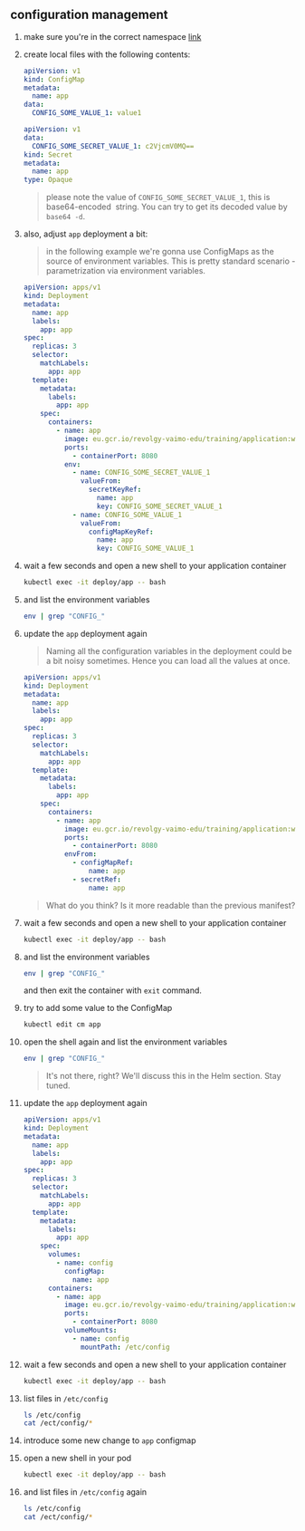 ## configuration management

1. make sure you're in the correct namespace [link](./00_single_pod.md)

2. create local files with the following contents:

    ```yaml
    apiVersion: v1
    kind: ConfigMap
    metadata:
      name: app
    data:
      CONFIG_SOME_VALUE_1: value1
    ```

    ```yaml
    apiVersion: v1
    data:
      CONFIG_SOME_SECRET_VALUE_1: c2VjcmV0MQ==
    kind: Secret
    metadata:
      name: app
    type: Opaque
    ```

    > please note the value of `CONFIG_SOME_SECRET_VALUE_1`, this is base64-encoded
    > string. You can try to get its decoded value by `base64 -d`.

3. also, adjust `app` deployment a bit:

    > in the following example we're gonna use ConfigMaps as the source
    > of environment variables. This is pretty standard scenario - parametrization
    > via environment variables.

    ```yaml
    apiVersion: apps/v1
    kind: Deployment
    metadata:
      name: app
      labels:
        app: app
    spec:
      replicas: 3
      selector:
        matchLabels:
          app: app
      template:
        metadata:
          labels:
            app: app
        spec:
          containers:
            - name: app
              image: eu.gcr.io/revolgy-vaimo-edu/training/application:working
              ports:
                - containerPort: 8080
              env:
                - name: CONFIG_SOME_SECRET_VALUE_1
                  valueFrom:
                    secretKeyRef:
                      name: app
                      key: CONFIG_SOME_SECRET_VALUE_1
                - name: CONFIG_SOME_VALUE_1
                  valueFrom:
                    configMapKeyRef:
                      name: app
                      key: CONFIG_SOME_VALUE_1
    ```

4. wait a few seconds and open a new shell to your application container

    ```bash
    kubectl exec -it deploy/app -- bash
    ```

5. and list the environment variables

    ```bash
    env | grep "CONFIG_"
    ```

6. update the `app` deployment again

    > Naming all the configuration variables in the deployment could be a bit
    > noisy sometimes. Hence you can load all the values at once.

    ```yaml
    apiVersion: apps/v1
    kind: Deployment
    metadata:
      name: app
      labels:
        app: app
    spec:
      replicas: 3
      selector:
        matchLabels:
          app: app
      template:
        metadata:
          labels:
            app: app
        spec:
          containers:
            - name: app
              image: eu.gcr.io/revolgy-vaimo-edu/training/application:working
              ports:
                - containerPort: 8080
              envFrom:
                - configMapRef:
                    name: app
                - secretRef:
                    name: app
    ```

    > What do you think? Is it more readable than the previous manifest?

7. wait a few seconds and open a new shell to your application container

    ```bash
    kubectl exec -it deploy/app -- bash
    ```

8. and list the environment variables

    ```bash
    env | grep "CONFIG_"
    ```

    and then exit the container with `exit` command.

9. try to add some value to the ConfigMap


    ```bash
    kubectl edit cm app
    ```

10. open the shell again and list the environment variables

    ```bash
    env | grep "CONFIG_"
    ```

    > It's not there, right? We'll discuss this in the Helm section.
    > Stay tuned.

11. update the `app` deployment again

    ```yaml
    apiVersion: apps/v1
    kind: Deployment
    metadata:
      name: app
      labels:
        app: app
    spec:
      replicas: 3
      selector:
        matchLabels:
          app: app
      template:
        metadata:
          labels:
            app: app
        spec:
          volumes:
            - name: config
              configMap:
                name: app
          containers:
            - name: app
              image: eu.gcr.io/revolgy-vaimo-edu/training/application:working
              ports:
                - containerPort: 8080
              volumeMounts:
                - name: config
                  mountPath: /etc/config
    ```

12. wait a few seconds and open a new shell to your application container

    ```bash
    kubectl exec -it deploy/app -- bash
    ```

13. list files in `/etc/config`

    ```bash
    ls /etc/config
    cat /ect/config/*
    ```

14. introduce some new change to `app` configmap

15. open a new shell in your pod

    ```bash
    kubectl exec -it deploy/app -- bash
    ```

16. and list files in `/etc/config` again

    ```bash
    ls /etc/config
    cat /ect/config/*
    ```
